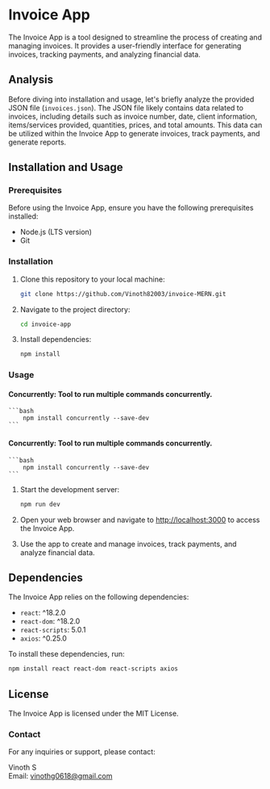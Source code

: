 # Invoice App

The Invoice App is a tool designed to streamline the process of creating and managing invoices. It provides a user-friendly interface for generating invoices, tracking payments, and analyzing financial data.

## Analysis

Before diving into installation and usage, let's briefly analyze the provided JSON file (`invoices.json`). The JSON file likely contains data related to invoices, including details such as invoice number, date, client information, items/services provided, quantities, prices, and total amounts. This data can be utilized within the Invoice App to generate invoices, track payments, and generate reports.

## Installation and Usage

### Prerequisites

Before using the Invoice App, ensure you have the following prerequisites installed:

- Node.js (LTS version)
- Git

### Installation

1. Clone this repository to your local machine:

   ```bash
   git clone https://github.com/Vinoth82003/invoice-MERN.git
   ```

2. Navigate to the project directory:

   ```bash
   cd invoice-app
   ```

3. Install dependencies:

   ```bash
   npm install
   ```

### Usage

#### Concurrently: Tool to run multiple commands concurrently.

    ```bash
        npm install concurrently --save-dev
    ```

#### Concurrently: Tool to run multiple commands concurrently.

    ```bash
        npm install concurrently --save-dev
    ```

1. Start the development server:

   ```bash
   npm run dev
   ```

2. Open your web browser and navigate to [http://localhost:3000](http://localhost:3000) to access the Invoice App.

3. Use the app to create and manage invoices, track payments, and analyze financial data.

## Dependencies

The Invoice App relies on the following dependencies:

- `react`: ^18.2.0
- `react-dom`: ^18.2.0
- `react-scripts`: 5.0.1
- `axios`: ^0.25.0

To install these dependencies, run:

```bash
npm install react react-dom react-scripts axios
```

## License

The Invoice App is licensed under the MIT License.

### Contact

For any inquiries or support, please contact:

Vinoth S  
Email: vinothg0618@gmail.com
